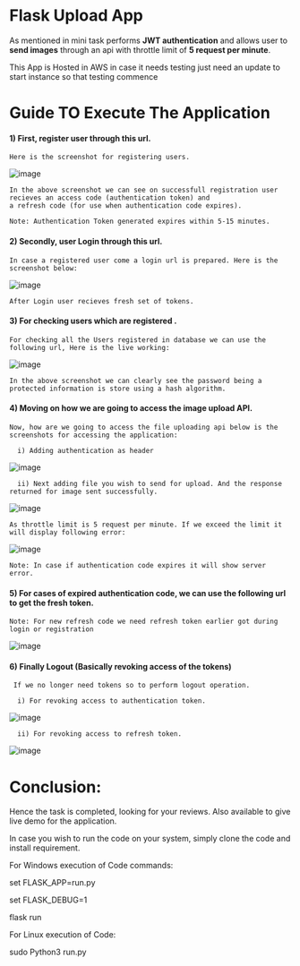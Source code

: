 # Flask Upload App

As mentioned in mini task performs <b>JWT authentication</b> and allows user to <b>send images</b> through an api with throttle limit of <b>5 request per minute</b>.

This App is Hosted in AWS in case it needs testing just need an update to start instance so that testing commence

# Guide TO Execute The Application

  <h4>1) First, register user through this url.</h4>
        
    Here is the screenshot for registering users.
        
 ![image](https://github.com/anejakartik/flask/blob/master/screenshot/Screenshot%20(6).png)
 
 
    In the above screenshot we can see on successfull registration user recieves an access code (authentication token) and 
    a refresh code (for use when authentication code expires).
    
    Note: Authentication Token generated expires within 5-15 minutes. 
    
  <h4>2) Secondly, user Login through this url.</h4> 
   
    In case a registered user come a login url is prepared. Here is the screenshot below:
![image](https://github.com/anejakartik/flask/blob/master/screenshot/Screenshot%20(7).png)

    After Login user recieves fresh set of tokens.
   
  <h4>3) For checking users which are registered .</h4> 
  
    For checking all the Users registered in database we can use the following url, Here is the live working:
    
![image](https://github.com/anejakartik/flask/blob/master/screenshot/Screenshot%20(8).png)    

    In the above screenshot we can clearly see the password being a protected information is store using a hash algorithm.
   
   <h4>4) Moving on how we are going to access the image upload API.</h4>
   
    Now, how are we going to access the file uploading api below is the screenshots for accessing the application:
    
      i) Adding authentication as header
![image](https://github.com/anejakartik/flask/blob/master/screenshot/Screenshot%20(14).png) 

      ii) Next adding file you wish to send for upload. And the response returned for image sent successfully.
![image](https://github.com/anejakartik/flask/blob/master/screenshot/Screenshot%20(9).png)        

    As throttle limit is 5 request per minute. If we exceed the limit it will display following error:
    
![image](https://github.com/anejakartik/flask/blob/master/screenshot/Screenshot%20(10).png)


    Note: In case if authentication code expires it will show server error.
    
 <h4>5) For cases of expired authentication code, we can use the following url to get the fresh token.</h4>
 
    Note: For new refresh code we need refresh token earlier got during login or registration
    
![image](https://github.com/anejakartik/flask/blob/master/screenshot/Screenshot%20(11).png)

 <h4>6) Finally Logout (Basically revoking access of the tokens)</h4>
 
     If we no longer need tokens so to perform logout operation.
      
      i) For revoking access to authentication token.

![image](https://github.com/anejakartik/flask/blob/master/screenshot/Screenshot%20(12).png)

      ii) For revoking access to refresh token.
      
![image](https://github.com/anejakartik/flask/blob/master/screenshot/Screenshot%20(13).png)
 
 
# Conclusion:

  Hence the task is completed, looking for your reviews. Also available to give live demo for the application.
  
  In case you wish to run the code on your system, simply clone the code and install requirement.
  
  For Windows execution of Code commands:
  
  set FLASK_APP=run.py
 
  set FLASK_DEBUG=1
 
 flask run
  
  For Linux execution of Code:
  
  sudo Python3 run.py
  
  
  

  


